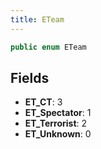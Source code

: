 ```yaml
---
title: ETeam
---
```


```csharp
public enum ETeam
```

## Fields

- **ET_CT**: 3
- **ET_Spectator**: 1
- **ET_Terrorist**: 2
- **ET_Unknown**: 0

